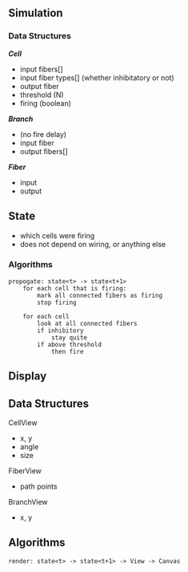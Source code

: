 ## Simulation

### Data Structures

***Cell***
- input fibers[]
- input fiber types[] (whether inhibitatory or not)
- output fiber
- threshold (N)
- firing (boolean)

***Branch***
- (no fire delay)
- input fiber
- output fibers[]

***Fiber***
- input
- output

## State
- which cells were firing
- does not depend on wiring, or anything else

### Algorithms

```
propogate: state<t> -> state<t+1>
    for each cell that is firing:
        mark all connected fibers as firing
        stop firing

    for each cell
        look at all connected fibers
        if inhibitory
            stay quite
        if above threshold
            then fire
```

## Display

## Data Structures

CellView
- x, y
- angle
- size

FiberView
- path points

BranchView
- x, y

## Algorithms

```
render: state<t> -> state<t+1> -> View -> Canvas
    

```



